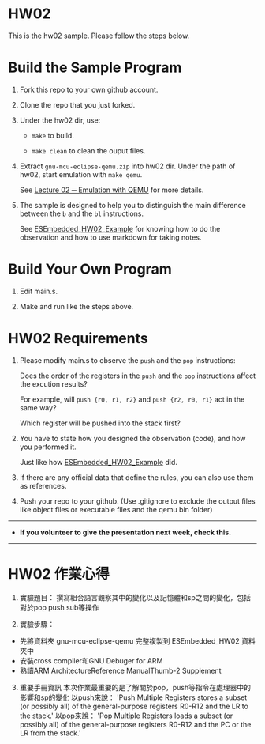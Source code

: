 HW02
===
This is the hw02 sample. Please follow the steps below.

# Build the Sample Program

1. Fork this repo to your own github account.

2. Clone the repo that you just forked.

3. Under the hw02 dir, use:

	* `make` to build.

	* `make clean` to clean the ouput files.

4. Extract `gnu-mcu-eclipse-qemu.zip` into hw02 dir. Under the path of hw02, start emulation with `make qemu`.

	See [Lecture 02 ─ Emulation with QEMU] for more details.

5. The sample is designed to help you to distinguish the main difference between the `b` and the `bl` instructions.  

	See [ESEmbedded_HW02_Example] for knowing how to do the observation and how to use markdown for taking notes.

# Build Your Own Program

1. Edit main.s.

2. Make and run like the steps above.

# HW02 Requirements

1. Please modify main.s to observe the `push` and the `pop` instructions:  

	Does the order of the registers in the `push` and the `pop` instructions affect the excution results?  

	For example, will `push {r0, r1, r2}` and `push {r2, r0, r1}` act in the same way?  

	Which register will be pushed into the stack first?

2. You have to state how you designed the observation (code), and how you performed it.  

	Just like how [ESEmbedded_HW02_Example] did.

3. If there are any official data that define the rules, you can also use them as references.

4. Push your repo to your github. (Use .gitignore to exclude the output files like object files or executable files and the qemu bin folder)

[Lecture 02 ─ Emulation with QEMU]: http://www.nc.es.ncku.edu.tw/course/embedded/02/#Emulation-with-QEMU
[ESEmbedded_HW02_Example]: https://github.com/vwxyzjimmy/ESEmbedded_HW02_Example

--------------------

-  **If you volunteer to give the presentation next week, check this.**

--------------------
# HW02 作業心得

1. 實驗題目：
撰寫組合語言觀察其中的變化以及記憶體和sp之間的變化，包括對於pop push sub等操作

2. 實驗步驟：
  - 先將資料夾 gnu-mcu-eclipse-qemu 完整複製到 ESEmbedded_HW02 資料夾中
  - 安裝cross compiler和GNU Debuger for ARM
  - 熟讀ARM ArchitectureReference ManualThumb-2 Supplement
3. 重要手冊資訊
本次作業最重要的是了解關於pop，push等指令在處理器中的影響和sp的變化
以push來說：
'Push Multiple Registers stores a subset (or possibly all) of the general-purpose registers R0-R12 and the LR to the stack.'
以pop來說：
'Pop Multiple Registers loads a subset (or possibly all) of the general-purpose registers R0-R12 and the PC or the LR from the stack.'
